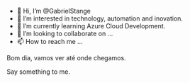 - 👋 Hi, I’m @GabrielStange
- 👀 I’m interested in technology, automation and inovation.
- 🌱 I’m currently learning Azure Cloud Development.
- 💞️ I’m looking to collaborate on ...
- 📫 How to reach me ...

<!---
GabrielStange/GabrielStange is a ✨ special ✨ repository because its `README.md` (this file) appears on your GitHub profile.
You can click the Preview link to take a look at your changes.
--->
Bom dia, vamos ver até onde chegamos.

Say something to me.
